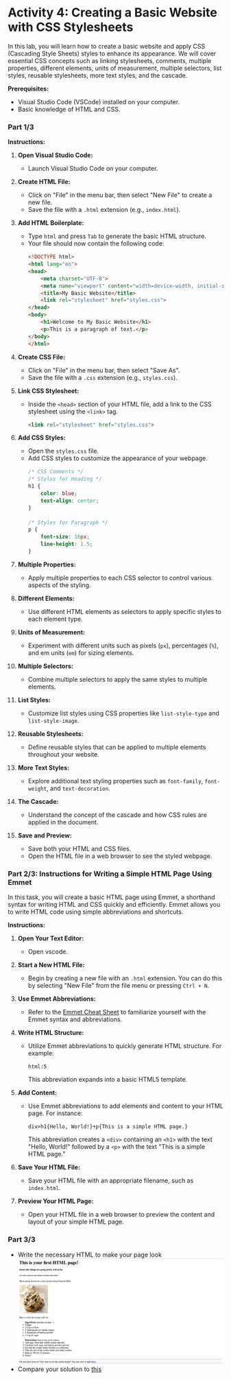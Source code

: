 # Activity 4: Creating a Basic Website with CSS Stylesheets 

In this lab, you will learn how to create a basic website and apply CSS (Cascading Style Sheets) styles to enhance its appearance. We will cover essential CSS concepts such as linking stylesheets, comments, multiple properties, different elements, units of measurement, multiple selectors, list styles, reusable stylesheets, more text styles, and the cascade.

**Prerequisites:**
- Visual Studio Code (VSCode) installed on your computer.
- Basic knowledge of HTML and CSS.

### Part 1/3

**Instructions:**

1. **Open Visual Studio Code:**
   - Launch Visual Studio Code on your computer.

2. **Create HTML File:**
   - Click on "File" in the menu bar, then select "New File" to create a new file.
   - Save the file with a `.html` extension (e.g., `index.html`).

3. **Add HTML Boilerplate:**
   - Type `html` and press `Tab` to generate the basic HTML structure.
   - Your file should now contain the following code:
     ```html
     <!DOCTYPE html>
     <html lang="en">
     <head>
         <meta charset="UTF-8">
         <meta name="viewport" content="width=device-width, initial-scale=1.0">
         <title>My Basic Website</title>
         <link rel="stylesheet" href="styles.css">
     </head>
     <body>
         <h1>Welcome to My Basic Website</h1>
         <p>This is a paragraph of text.</p>
     </body>
     </html>
     ```

4. **Create CSS File:**
   - Click on "File" in the menu bar, then select "Save As".
   - Save the file with a `.css` extension (e.g., `styles.css`).

5. **Link CSS Stylesheet:**
   - Inside the `<head>` section of your HTML file, add a link to the CSS stylesheet using the `<link>` tag.
     ```html
     <link rel="stylesheet" href="styles.css">
     ```

6. **Add CSS Styles:**
   - Open the `styles.css` file.
   - Add CSS styles to customize the appearance of your webpage.
     ```css
     /* CSS Comments */
     /* Styles for Heading */
     h1 {
         color: blue;
         text-align: center;
     }
     
     /* Styles for Paragraph */
     p {
         font-size: 16px;
         line-height: 1.5;
     }
     ```

7. **Multiple Properties:**
   - Apply multiple properties to each CSS selector to control various aspects of the styling.

8. **Different Elements:**
   - Use different HTML elements as selectors to apply specific styles to each element type.

9. **Units of Measurement:**
   - Experiment with different units such as pixels (`px`), percentages (`%`), and em units (`em`) for sizing elements.

10. **Multiple Selectors:**
    - Combine multiple selectors to apply the same styles to multiple elements.

11. **List Styles:**
    - Customize list styles using CSS properties like `list-style-type` and `list-style-image`.

12. **Reusable Stylesheets:**
    - Define reusable styles that can be applied to multiple elements throughout your website.

13. **More Text Styles:**
    - Explore additional text styling properties such as `font-family`, `font-weight`, and `text-decoration`.

14. **The Cascade:**
    - Understand the concept of the cascade and how CSS rules are applied in the document.

15. **Save and Preview:**
    - Save both your HTML and CSS files.
    - Open the HTML file in a web browser to see the styled webpage.

### Part 2/3: Instructions for Writing a Simple HTML Page Using Emmet

In this task, you will create a basic HTML page using Emmet, a shorthand syntax for writing HTML and CSS quickly and efficiently. Emmet allows you to write HTML code using simple abbreviations and shortcuts.

**Instructions:**

1. **Open Your Text Editor:**
   - Open vscode.

2. **Start a New HTML File:**
   - Begin by creating a new file with an `.html` extension. You can do this by selecting "New File" from the file menu or pressing `Ctrl + N`.

3. **Use Emmet Abbreviations:**
   - Refer to the [Emmet Cheat Sheet](https://docs.emmet.io/cheat-sheet/) to familiarize yourself with the Emmet syntax and abbreviations.
   
4. **Write HTML Structure:**
   - Utilize Emmet abbreviations to quickly generate HTML structure. For example:
     ```
     html:5
     ```
     This abbreviation expands into a basic HTML5 template.

5. **Add Content:**
   - Use Emmet abbreviations to add elements and content to your HTML page. For instance:
     ```
     div>h1{Hello, World!}+p{This is a simple HTML page.}
     ```
     This abbreviation creates a `<div>` containing an `<h1>` with the text "Hello, World!" followed by a `<p>` with the text "This is a simple HTML page."

6. **Save Your HTML File:**
   - Save your HTML file with an appropriate filename, such as `index.html`.

7. **Preview Your HTML Page:**
   - Open your HTML file in a web browser to preview the content and layout of your simple HTML page.

### Part 3/3

- Write the necessary HTML to make your page look ![like this.](html_mock1.png)
- Compare your solution to [this](./solution.html)
